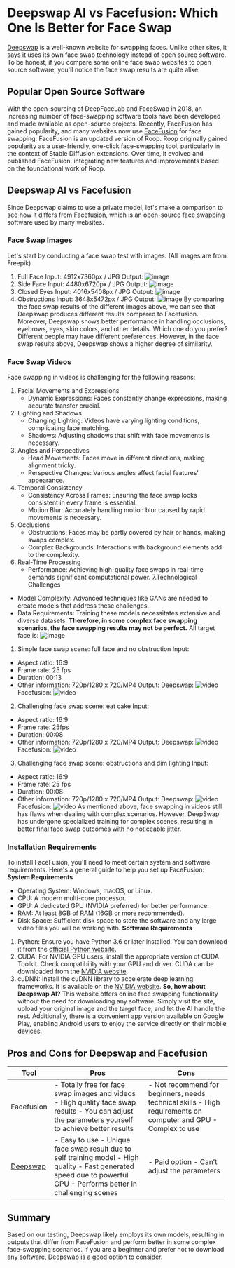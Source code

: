 # Deepswap AI vs Facefusion: Which One Is Better for Face Swap
[Deepswap](https://www.deepswap.ai/) is a well-known website for swapping faces. Unlike other sites, it says it uses its own face swap technology instead of open source software. To be honest, if you compare some online face swap websites to open source software, you'll notice the face swap results are quite alike.
## Popular Open Source Software
With the open-sourcing of DeepFaceLab and FaceSwap in 2018, an increasing number of face-swapping software tools have been developed and made available as open-source projects. Recently, FaceFusion has gained popularity, and many websites now use [FaceFusion](https://github.com/facefusion/facefusion) for face swapping.
FaceFusion is an updated version of Roop. Roop originally gained popularity as a user-friendly, one-click face-swapping tool, particularly in the context of Stable Diffusion extensions. Over time, it evolved and published FaceFusion, integrating new features and improvements based on the foundational work of Roop.
## Deepswap AI vs Facefusion
Since Deepswap claims to use a private model, let's make a comparison to see how it differs from Facefusion, which is an open-source face swapping software used by many websites.
### Face Swap Images
Let's start by conducting a face swap test with images. (All images are from Freepik)
1) Full Face
Input: 4912x7360px / JPG
Output:
![image](https://github.com/Alexmswe/Deepswap-AI-vs-Facefusion/blob/main/Deepswap%20vs%20Facefusion%20Images/full%20face.jpg)
3) Side Face
Input: 4480x6720px / JPG
Output:
![image](https://github.com/Alexmswe/Deepswap-AI-vs-Facefusion/blob/main/Deepswap%20vs%20Facefusion%20Images/side%20face%20swap%20image.jpg)
5) Closed Eyes
Input: 4016x5408px / JPG
Output:
![image](https://github.com/Alexmswe/Deepswap-AI-vs-Facefusion/blob/main/Deepswap%20vs%20Facefusion%20Images/closed%20eyes.jpg)
7) Obstructions
Input: 3648x5472px / JPG
Output:
![image](https://github.com/Alexmswe/Deepswap-AI-vs-Facefusion/blob/main/Deepswap%20vs%20Facefusion%20Images/obstruction.jpg)
By comparing the face swap results of the different images above, we can see that Deepswap produces different results compared to Facefusion. Moreover, Deepswap shows better performance in handling occlusions, eyebrows, eyes, skin colors, and other details.
Which one do you prefer? Different people may have different preferences. However, in the face swap results above, Deepswap shows a higher degree of similarity.
### Face Swap Videos
Face swapping in videos is challenging for the following reasons:
1. Facial Movements and Expressions
   - Dynamic Expressions: Faces constantly change expressions, making accurate transfer crucial.
2. Lighting and Shadows
   - Changing Lighting: Videos have varying lighting conditions, complicating face matching.
   - Shadows: Adjusting shadows that shift with face movements is necessary.
3. Angles and Perspectives
   - Head Movements: Faces move in different directions, making alignment tricky.
   - Perspective Changes: Various angles affect facial features' appearance.
4. Temporal Consistency
   - Consistency Across Frames: Ensuring the face swap looks consistent in every frame is essential.
   - Motion Blur: Accurately handling motion blur caused by rapid movements is necessary.
5. Occlusions
   - Obstructions: Faces may be partly covered by hair or hands, making swaps complex.
   - Complex Backgrounds: Interactions with background elements add to the complexity.
6. Real-Time Processing
   - Performance: Achieving high-quality face swaps in real-time demands significant computational power.
7.Technological Challenges
- Model Complexity: Advanced techniques like GANs are needed to create models that address these challenges.
- Data Requirements: Training these models necessitates extensive and diverse datasets.
**Therefore, in some complex face swapping scenarios, the face swapping results may not be perfect.**
All target face is:
![image](https://i.postimg.cc/NFKxNSnG/Snipaste-2024-05-30-13-44-23.jpg)
1) Simple face swap scene: full face and no obstruction
Input:
- Aspect ratio: 16:9
- Frame rate: 25 fps
- Duration: 00:13
- Other information: 720p/1280 x 720/MP4
Output:
Deepswap:
![video](https://streamable.com/fixupk)
Facefusion: 
![video](https://streamable.com/xp4wpn)
2) Challenging face swap scene: eat cake
Input:
- Aspect ratio: 16:9
- Frame rate: 25fps
- Duration: 00:08
- Other information: 720p/1280 x 720/MP4
Output:
Deepswap:
![video](https://streamable.com/4wecpe)
Facefusion:
![video](https://streamable.com/gl5sc4)
3) Challenging face swap scene: obstructions and dim lighting
Input:
- Aspect ratio: 16:9
- Frame rate: 25 fps
- Duration: 00:08
- Other information: 720p/1280 x 720/MP4
Output:
Deepswap:
![video](https://streamable.com/iteiee)
Facefusion:
![video](https://streamable.com/l89hvt)
As mentioned above, face swapping in videos still has flaws when dealing with complex scenarios. However, DeepSwap has undergone specialized training for complex scenes, resulting in better final face swap outcomes with no noticeable jitter.
### Installation Requirements
To install FaceFusion, you'll need to meet certain system and software requirements. Here's a general guide to help you set up FaceFusion:
**System Requirements**
- Operating System: Windows, macOS, or Linux.
- CPU: A modern multi-core processor.
- GPU: A dedicated GPU (NVIDIA preferred) for better performance.
- RAM: At least 8GB of RAM (16GB or more recommended).
- Disk Space: Sufficient disk space to store the software and any large video files you will be working with.
**Software Requirements**
1. Python: Ensure you have Python 3.6 or later installed. You can download it from the [official Python website](https://www.python.org/).
2. CUDA: For NVIDIA GPU users, install the appropriate version of CUDA Toolkit. Check compatibility with your GPU and driver. CUDA can be downloaded from the [NVIDIA website](https://developer.nvidia.com/cuda-toolkit).
3. cuDNN: Install the cuDNN library to accelerate deep learning frameworks. It is available on the [NVIDIA website](https://developer.nvidia.com/cudnn).
**So, how about Deepswap AI?**
This website offers online face swapping functionality without the need for downloading any software. Simply visit the site, upload your original image and the target face, and let the AI handle the rest. Additionally, there is a convenient app version available on Google Play, enabling Android users to enjoy the service directly on their mobile devices.
## Pros and Cons for Deepswap and Facefusion
| Tool      | Pros                                           | Cons                                             |
|-----------|------------------------------------------------|--------------------------------------------------|
| Facefusion| - Totally free for face swap images and videos - High quality face swap results - You can adjust the parameters yourself to achieve better results | - Not recommend for beginners, needs technical skills - High requirements on computer and GPU - Complex to use |
| [Deepswap](https://www.deepswap.ai/)  | - Easy to use - Unique face swap result due to self training model - High quality - Fast generated speed due to powerful GPU - Performs better in challenging scenes | - Paid option - Can’t adjust the parameters |
## Summary
Based on our testing, Deepswap likely employs its own models, resulting in outputs that differ from FaceFusion and perform better in some complex face-swapping scenarios. If you are a beginner and prefer not to download any software, Deepswap is a good option to consider.
